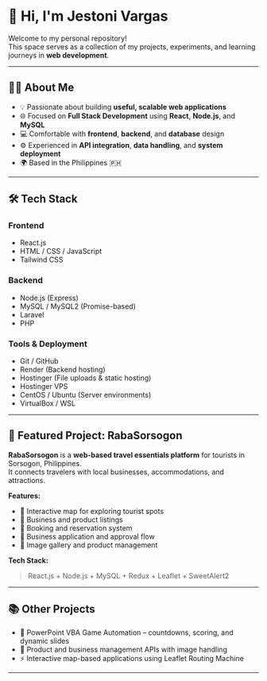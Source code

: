 # 👋 Hi, I'm Jestoni Vargas

Welcome to my personal repository!  
This space serves as a collection of my projects, experiments, and learning journeys in **web development**.

---

## 🧑‍💻 About Me

- 💡 Passionate about building **useful, scalable web applications**
- 🌐 Focused on **Full Stack Development** using **React**, **Node.js**, and **MySQL**
- 💻 Comfortable with **frontend**, **backend**, and **database** design
- ⚙️ Experienced in **API integration**, **data handling**, and **system deployment**
- 🌍 Based in the Philippines 🇵🇭

---

## 🛠️ Tech Stack

### **Frontend**
- React.js  
- HTML / CSS / JavaScript
- Tailwind CSS  

### **Backend**
- Node.js (Express)  
- MySQL / MySQL2 (Promise-based)  
- Laravel
- PHP

### **Tools & Deployment**
- Git / GitHub  
- Render (Backend hosting)  
- Hostinger (File uploads & static hosting)
- Hostinger VPS
- CentOS / Ubuntu (Server environments)  
- VirtualBox / WSL  

---

## 🚀 Featured Project: RabaSorsogon
**RabaSorsogon** is a **web-based travel essentials platform** for tourists in Sorsogon, Philippines.  
It connects travelers with local businesses, accommodations, and attractions.

**Features:**
- 🧭 Interactive map for exploring tourist spots  
- 🏨 Business and product listings  
- 📅 Booking and reservation system  
- 💼 Business application and approval flow  
- 📸 Image gallery and product management  

**Tech Stack:**
> React.js + Node.js + MySQL + Redux + Leaflet + SweetAlert2

---

## 📚 Other Projects
- 🧩 PowerPoint VBA Game Automation – countdowns, scoring, and dynamic slides  
- 🧮 Product and business management APIs with image handling  
- ⚡ Interactive map-based applications using Leaflet Routing Machine  

---
